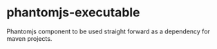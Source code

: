 # phantomjs-executable
Phantomjs component to be used straight forward as a dependency for maven projects.
